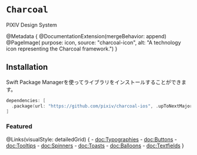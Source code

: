 # ``Charcoal``

PIXIV Design System

@Metadata {
    @DocumentationExtension(mergeBehavior: append)
    @PageImage(
        purpose: icon, 
        source: "charcoal-icon", 
        alt: "A technology icon representing the Charcoal framework.")
}

## Installation

Swift Package Managerを使ってライブラリをインストールすることができます。

```swift
dependencies: [
  .package(url: "https://github.com/pixiv/charcoal-ios", .upToNextMajor(from: "1.0.0"))
]
```

### Featured

@Links(visualStyle: detailedGrid) {
    - <doc:Typographies>
    - <doc:Buttons>
    - <doc:Tooltips>
    - <doc:Spinners>
    - <doc:Toasts>
    - <doc:Balloons>
    - <doc:Textfields>
}
